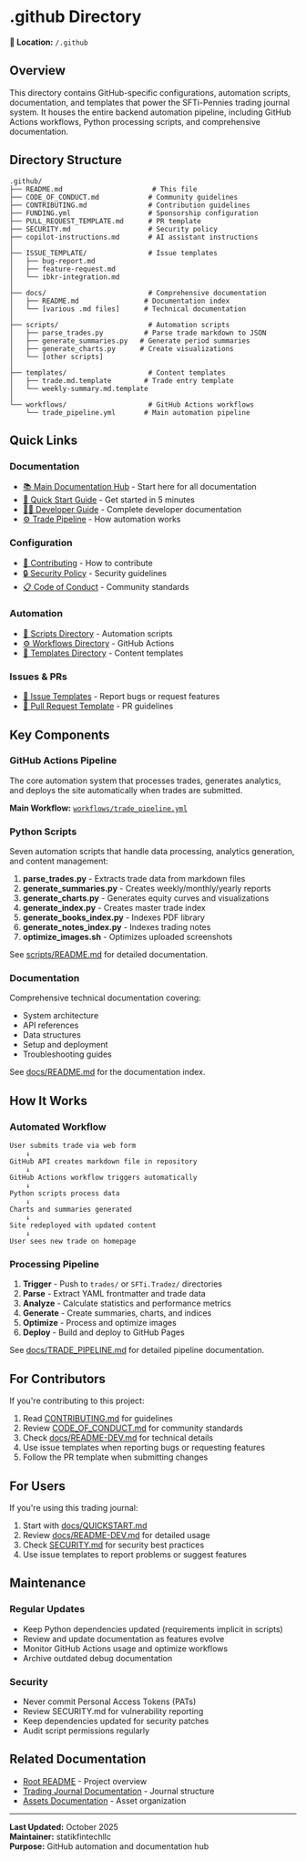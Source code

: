 # .github Directory

**📁 Location:** `/.github`

## Overview

This directory contains GitHub-specific configurations, automation scripts, documentation, and templates that power the SFTi-Pennies trading journal system. It houses the entire backend automation pipeline, including GitHub Actions workflows, Python processing scripts, and comprehensive documentation.

## Directory Structure

```
.github/
├── README.md                      # This file
├── CODE_OF_CONDUCT.md            # Community guidelines
├── CONTRIBUTING.md               # Contribution guidelines
├── FUNDING.yml                   # Sponsorship configuration
├── PULL_REQUEST_TEMPLATE.md      # PR template
├── SECURITY.md                   # Security policy
├── copilot-instructions.md       # AI assistant instructions
│
├── ISSUE_TEMPLATE/               # Issue templates
│   ├── bug-report.md
│   ├── feature-request.md
│   └── ibkr-integration.md
│
├── docs/                         # Comprehensive documentation
│   ├── README.md                # Documentation index
│   └── [various .md files]      # Technical documentation
│
├── scripts/                      # Automation scripts
│   ├── parse_trades.py          # Parse trade markdown to JSON
│   ├── generate_summaries.py   # Generate period summaries
│   ├── generate_charts.py      # Create visualizations
│   └── [other scripts]
│
├── templates/                    # Content templates
│   ├── trade.md.template        # Trade entry template
│   └── weekly-summary.md.template
│
└── workflows/                    # GitHub Actions workflows
    └── trade_pipeline.yml       # Main automation pipeline
```

## Quick Links

### Documentation
- [📚 Main Documentation Hub](./docs/README.md) - Start here for all documentation
- [🚀 Quick Start Guide](./docs/QUICKSTART.md) - Get started in 5 minutes
- [👨‍💻 Developer Guide](./docs/README-DEV.md) - Complete developer documentation
- [⚙️ Trade Pipeline](./docs/TRADE_PIPELINE.md) - How automation works

### Configuration
- [🤝 Contributing](./CONTRIBUTING.md) - How to contribute
- [🔒 Security Policy](./SECURITY.md) - Security guidelines
- [📋 Code of Conduct](./CODE_OF_CONDUCT.md) - Community standards

### Automation
- [📜 Scripts Directory](./scripts/README.md) - Automation scripts
- [⚙️ Workflows Directory](./workflows/README.md) - GitHub Actions
- [📝 Templates Directory](./templates/README.md) - Content templates

### Issues & PRs
- [🐛 Issue Templates](./ISSUE_TEMPLATE/README.md) - Report bugs or request features
- [📄 Pull Request Template](./PULL_REQUEST_TEMPLATE.md) - PR guidelines

## Key Components

### GitHub Actions Pipeline
The core automation system that processes trades, generates analytics, and deploys the site automatically when trades are submitted.

**Main Workflow:** [`workflows/trade_pipeline.yml`](./workflows/trade_pipeline.yml)

### Python Scripts
Seven automation scripts that handle data processing, analytics generation, and content management:

1. **parse_trades.py** - Extracts trade data from markdown files
2. **generate_summaries.py** - Creates weekly/monthly/yearly reports
3. **generate_charts.py** - Generates equity curves and visualizations
4. **generate_index.py** - Creates master trade index
5. **generate_books_index.py** - Indexes PDF library
6. **generate_notes_index.py** - Indexes trading notes
7. **optimize_images.sh** - Optimizes uploaded screenshots

See [scripts/README.md](./scripts/README.md) for detailed documentation.

### Documentation
Comprehensive technical documentation covering:
- System architecture
- API references
- Data structures
- Setup and deployment
- Troubleshooting guides

See [docs/README.md](./docs/README.md) for the documentation index.

## How It Works

### Automated Workflow

```
User submits trade via web form
    ↓
GitHub API creates markdown file in repository
    ↓
GitHub Actions workflow triggers automatically
    ↓
Python scripts process data
    ↓
Charts and summaries generated
    ↓
Site redeployed with updated content
    ↓
User sees new trade on homepage
```

### Processing Pipeline

1. **Trigger** - Push to `trades/` or `SFTi.Tradez/` directories
2. **Parse** - Extract YAML frontmatter and trade data
3. **Analyze** - Calculate statistics and performance metrics
4. **Generate** - Create summaries, charts, and indices
5. **Optimize** - Process and optimize images
6. **Deploy** - Build and deploy to GitHub Pages

See [docs/TRADE_PIPELINE.md](./docs/TRADE_PIPELINE.md) for detailed pipeline documentation.

## For Contributors

If you're contributing to this project:

1. Read [CONTRIBUTING.md](./CONTRIBUTING.md) for guidelines
2. Review [CODE_OF_CONDUCT.md](./CODE_OF_CONDUCT.md) for community standards
3. Check [docs/README-DEV.md](./docs/README-DEV.md) for technical details
4. Use issue templates when reporting bugs or requesting features
5. Follow the PR template when submitting changes

## For Users

If you're using this trading journal:

1. Start with [docs/QUICKSTART.md](./docs/QUICKSTART.md)
2. Review [docs/README-DEV.md](./docs/README-DEV.md) for detailed usage
3. Check [SECURITY.md](./SECURITY.md) for security best practices
4. Use issue templates to report problems or suggest features

## Maintenance

### Regular Updates
- Keep Python dependencies updated (requirements implicit in scripts)
- Review and update documentation as features evolve
- Monitor GitHub Actions usage and optimize workflows
- Archive outdated debug documentation

### Security
- Never commit Personal Access Tokens (PATs)
- Review SECURITY.md for vulnerability reporting
- Keep dependencies updated for security patches
- Audit script permissions regularly

## Related Documentation

- [Root README](../README.md) - Project overview
- [Trading Journal Documentation](../index.directory/README.md) - Journal structure
- [Assets Documentation](../index.directory/assets/README.md) - Asset organization

---

**Last Updated:** October 2025  
**Maintainer:** statikfintechllc  
**Purpose:** GitHub automation and documentation hub
